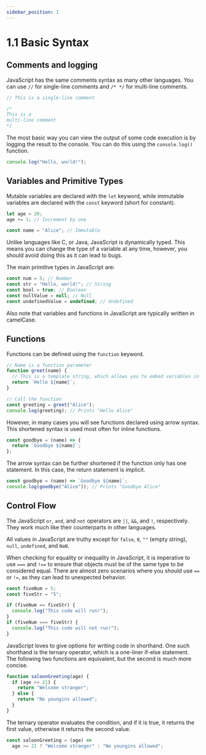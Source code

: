 ```yaml
---
sidebar_position: 1
---
```


# 1.1 Basic Syntax

## Comments and logging

JavaScript has the same comments syntax as many other languages. You can use `//` for single-line comments and `/* */` for multi-line comments.

```javascript
// This is a single-line comment

/*
This is a 
multi-line comment
*/
```

The most basic way you can view the output of some code execution is by logging the result to the console. You can do this using the `console.log()` function.

```javascript
console.log("Hello, world!");
```

## Variables and Primitive Types

Mutable variables are declared with the `let` keyword, while immutable variables are declared with the `const` keyword (short for constant).

```javascript
let age = 20;
age += 1; // Increment by one

const name = "Alice"; // Immutable
```

Unlike languages like C, or Java, JavaScript is dynamically typed. This means you can change the type of a variable at any time, however, you should avoid doing this as it can lead to bugs.

The main primitive types in JavaScript are:

```javascript
const num = 5; // Number
const str = "Hello, world!"; // String
const bool = true; // Boolean
const nullValue = null; // Null
const undefinedValue = undefined; // Undefined
```

Also note that variables and functions in JavaScript are typically written in camelCase.

## Functions

Functions can be defined using the `function` keyword.

```javascript
// Name is a function parameter
function greet(name) {
  // This is a template string, which allows you to embed variables in a string
  return `Hello ${name}`;
}

// Call the function
const greeting = greet("Alice");
console.log(greeting); // Prints "Hello Alice"
```

However, in many cases you will see functions declared using arrow syntax. This shortened syntax is used most often for inline functions.

```javascript
const goodbye = (name) => {
  return `Goodbye ${name}`;
};
```

The arrow syntax can be further shortened if the function only has one statement. In this case, the return statement is implicit.

```javascript
const goodbye = (name) => `Goodbye ${name}`;
console.log(goodbye("Alice")); // Prints "Goodbye Alice"
```

## Control Flow

The JavaScript `or`, `and`, and `not` operators are `||`, `&&`, and `!`, respectively. They work much like their counterparts in other languages.

All values in JavaScript are truthy except for `false`, `0`, `""` (empty string), `null`, `undefined`, and `NaN`.

When checking for equality or inequality in JavaScript, it is imperative to use `===` and `!==` to ensure that objects must be of the same type to be considered equal. There are almost zero scenarios where you should use `==` or `!=`, as they can lead to unexpected behavior.

```javascript
const fiveNum = 5;
const fiveStr = "5";

if (fiveNum == fiveStr) {
  console.log("This code will run!");
}
if (fiveNum === fiveStr) {
  console.log("This code will not run!");
}
```

JavaScript loves to give options for writing code in shorthand. One such shorthand is the ternary operator, which is a one-liner if-else statement. The following two functions are equivalent, but the second is much more concise.

```javascript
function saloonGreeting(age) {
  if (age >= 21) {
    return "Welcome stranger";
  } else {
    return "No youngins allowed";
  }
}
```

The ternary operator evaluates the condition, and if it is true, it returns the first value, otherwise it returns the second value.

```javascript
const saloonGreeting = (age) =>
  age >= 21 ? "Welcome stranger" : "No youngins allowed";
```
